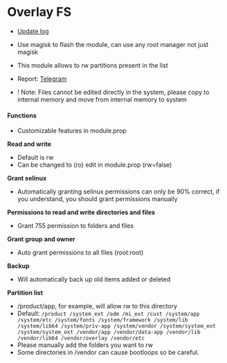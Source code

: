 # Overlay FS

+ [Update log](./module/log.md)

+ Use magisk to flash the module, can use any root manager not just magisk

+ This module allows to rw partitions present in the list

+ Report: [Telegram](https://t.me/toolmod)

+ ! Note: Files cannot be edited directly in the system, please copy to internal memory and move from internal memory to system 

#### Functions

+ Customizable features in module.prop

**Read and write**

+ Default is rw
+ Can be changed to (ro) edit in module.prop (rw=false)

**Grant selinux**

+ Automatically granting selinux permissions can only be 90% correct, if you understand, you should grant permissions manually

**Permissions to read and write directories and files**

+ Grant 755 permission to folders and files

**Grant group and owner**

+ Auto grant permissions to all files (root:root)

**Backup**

+ Will automatically back up old items added or deleted

**Partition list**

+ /product/app, for example, will allow rw to this directory
+ Default: `/product /system_ext /odm /mi_ext /cust /system/app /system/etc /system/fonts /system/framework /system/lib /system/lib64 /system/priv-app /system/vendor /system/system_ext /system/system_ext /vendor/app /vendor/data-app /vendor/lib /vendor/lib64 /vendor/overlay /vendor/etc`
+ Please manually add the folders you want to rw
+ Some directories in /vendor can cause bootloops so be careful.


